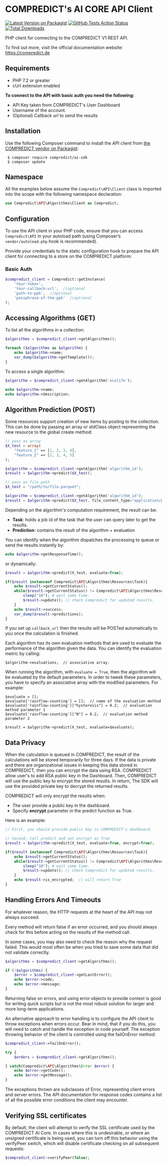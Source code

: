 COMPREDICT's AI CORE API Client
===============================
[![Latest Version on Packagist](https://img.shields.io/packagist/v/compredict/ai-sdk.svg?style=flat-square)](https://packagist.org/packages/compredict/ai-sdk)
[![GitHub Tests Action Status](https://img.shields.io/github/workflow/status/muhametsherifi/ai-sdk-php/run-tests?label=tests)](https://github.com/muhametsherifi/ai-sdk-php/actions?query=workflow%3Arun-tests+branch%3Amaster)
[![Total Downloads](https://img.shields.io/packagist/dt/compredict/ai-sdk.svg?style=flat-square)](https://packagist.org/packages/compredict/ai-sdk)


PHP client for connecting to the COMPREDICT V1 REST API.

To find out more, visit the official documentation website:
https://compredict.de

Requirements
------------

- PHP 7.2 or greater
- cUrl extension enabled

**To connect to the API with basic auth you need the following:**

- API Key taken from COMPREDICT's User Dashboard
- Username of the account.
- (Optional) Callback url to send the results

Installation
------------

Use the following Composer command to install the
API client from [the COMPREDICT vendor on Packagist](https://packagist.org/packages/compredict/ai-sdk):

~~~shell
 $ composer require compredict/ai-sdk
 $ composer update
~~~

Namespace
---------

All the examples below assume the `Compredict\API\Client` class is imported
into the scope with the following namespace declaration:

~~~php
use Compredict\API\Algorithms\Client as Compredict;
~~~

Configuration
-------------

To use the API client in your PHP code, ensure that you can access `Compredict\API`
in your autoload path (using Composer’s `vendor/autoload.php` hook is recommended).

Provide your credentials to the static configuration hook to prepare the API client
for connecting to a store on the COMPREDICT platform:

### Basic Auth
~~~php
$compredict_client = Compredict::getInstance(
    'Your-token',
    'Your-callback-url',  //optional
    'path-to-ppk',  //optional
    'passphrase-of-the-ppk'  //optional
);
~~~

Accessing Algorithms (GET)
--------------------------

To list all the algorithms in a collection:

~~~php
$algorithms = $compredict_client->getAlgorithms();

foreach ($algorithms as $algorithm) {
    echo $algorithm->name;
    var_dump($algorithm->getTemplate());
}
~~~

To access a single algorithm:

~~~php
$algorithm = $compredict_client->getAlgorithm('ecolife');

echo $algorithm->name;
echo $algorithm->description;
~~~

Algorithm Prediction (POST)
-----------------------------

Some resources support creation of new items by posting to the collection. This
can be done by passing an array or stdClass object representing the new
resource to the global create method:

~~~php
// pass as array
$X_test = array(
    "feature_1" => [1, 2, 3, 4], 
    "feature_2" => [2, 3, 4, 5]
);

$algorithm = $compredict_client->getAlgorithm('algorithm_id');
$result = $algorithm->predict($X_test);

// pass as file_path
$X_test = "/path/to/file.parquet";

$algorithm = $compredict_client->getAlgorithm('algorithm_id');
$result = $algorithm->predict($X_test, file_content_type="application/parquet");
~~~

Depending on the algorithm's computation requirement, the result can be:

- **Task**: holds a job id of the task that the user can query later to get the results.
- **Prediction**: contains the result of the algorithm + evaluation

You can identify when the algorithm dispatches the processing to queue 
or send the results instantly by:

~~~php
echo $algorithm->getResponseTime();
~~~

or dynamically:

~~~php
$result = $algorithm->predict(X_test, evaluate=True);

if($result instanceof Compredict\API\Algorithms\Resources\Task){
    echo $result->getCurrentStatus();
    while($result->getCurrentStatus() != Compredict\API\Algorithms\Resources\Task::STATUS_FINISHED){
        sleep("10"); # wait some time.
        $result->update(); // check Compredict for updated results.
    }
    echo $result->success;
    var_dump($result->predictions);
}
~~~

If you set up ``callback_url`` then the results will be POSTed automatically to you once the
calculation is finished.


Each algorithm has its own evaluation methods that are used to evaluate the performance of the algorithm given the data. You can identify the evaluation metric
by calling:

~~~
$algorithm->evaluations;  // associative array.
~~~

When running the algorithm, with `evaluate = True`, then the algorithm will be evaluated by the default parameters. In order to tweek these parameters, you have to specify an associative array with the modified parameters. For example:

~~~
$evaluate = [];
$evaluate['rainflow-counting'] = [];  // name of the evaluation method
$evaluate['rainflow-counting']["hysteresis"] = 0.2;  // evaluation method parameter 1
$evaluate['rainflow-counting']["N"] = 0.2;  // evaluation method parameter 2

$result = $algorithm->predict(X_test, evaluate=$evaluate);
~~~

Data Privacy
------------

When the calculation is queued in COMPREDICT, the result of the calculations will be stored temporarily for three days. If the data is private and there are organizational issues in keeping this data stored in COMPREDICT, then you can encrypt the data using RSA. COMPREDICT allow user's to add RSA public key in the Dashboard. Then, COMPREDICT will use the public key to encrypt the stored results. In return, The SDK will use the provided private key to decrypt the returned results.

COMPREDICT will only encrypt the results when:

- The user provide a public key in the dashboard.
- Specify **encrypt** parameter in the predict function as True.

Here is an example:
~~~php
// First, you should provide public key in COMPREDICT's dashboard.

// Second, Call predict and set encrypt as True
$result = $algorithm->predict(X_test, evaluate=True, encrypt=True);

if($result instanceof Compredict\API\Algorithms\Resources\Task){
    echo $result->getCurrentStatus();
    while($result->getCurrentStatus() != Compredict\API\Algorithms\Resources\Task::STATUS_FINISHED){
        sleep("10"); # wait some time.
        $result->update(); // check Compredict for updated results.
    }
    echo $result->is_encrypted;  // will return True
}
~~~


Handling Errors And Timeouts
----------------------------

For whatever reason, the HTTP requests at the heart of the API may not always
succeed.

Every method will return false if an error occurred, and you should always
check for this before acting on the results of the method call.

In some cases, you may also need to check the reason why the request failed.
This would most often be when you tried to save some data that did not validate
correctly.

~~~php
$algorithms = $compredict_client->getAlgorithms();

if (!$algorithms) {
    $error = $compredict_client->getLastError();
    echo $error->code;
    echo $error->message;
}
~~~

Returning false on errors, and using error objects to provide context is good
for writing quick scripts but is not the most robust solution for larger and
more long-term applications.

An alternative approach to error handling is to configure the API client to
throw exceptions when errors occur. Bear in mind, that if you do this, you will
need to catch and handle the exception in code yourself. The exception throwing
behavior of the client is controlled using the failOnError method:

~~~php
$compredict_client->failOnError();

try {
    $orders = $compredict_client->getAlgorithms();

} catch(Compredict\API\Algorithms\Error $error) {
    echo $error->getCode();
    echo $error->getMessage();
}
~~~

The exceptions thrown are subclasses of Error, representing
client errors and server errors. The API documentation for response codes
contains a list of all the possible error conditions the client may encounter.


Verifying SSL certificates
--------------------------

By default, the client will attempt to verify the SSL certificate used by the
COMPREDICT AI Core. In cases where this is undesirable, or where an unsigned
certificate is being used, you can turn off this behavior using the verifyPeer
switch, which will disable certificate checking on all subsequent requests:

~~~php
$compredict_client->verifyPeer(false);
~~~
